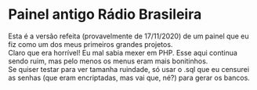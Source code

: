# Painel antigo Rádio Brasileira
Esta é a versão refeita (provavelmente de 17/11/2020) de um painel que eu fiz como um dos meus primeiros grandes projetos.<br>
Claro que era horrível! Eu mal sabia mexer em PHP. Esse aqui continua sendo ruim, mas pelo menos os menus eram mais bonitinhos.<br>
Se quiser testar para ver tamanha ruindade, só usar o .sql que eu censurei as senhas (que eram encriptadas, mas vai que, né?) para gerar os bancos.
